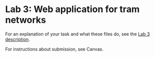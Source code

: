 # Lab 3: Web application for tram networks

For an explanation of your task and what these files do, see the [Lab 3 description](https://github.com/cse-chalmers-gu-python/chalmers-advanced-python/blob/main/labs/lab3/README.md).

For instructions about submission, see Canvas.
